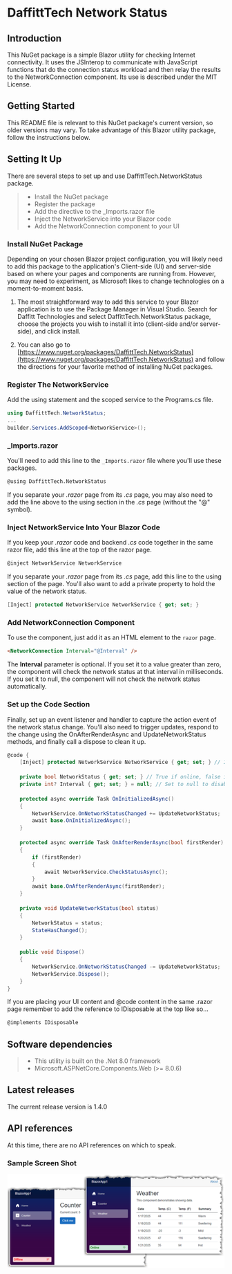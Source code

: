 # DaffittTech Network Status

## Introduction
This NuGet package is a simple Blazor utility for checking Internet connectivity. It uses the JSInterop to communicate with JavaScript functions that do the connection status workload and then relay the results to the NetworkConnection component. Its use is described under the MIT License.

## Getting Started
This README file is relevant to this NuGet package's current version, so older versions may vary. To take advantage of this Blazor utility package, follow the instructions below.

## Setting It Up
There are several steps to set up and use DaffittTech.NetworkStatus package.

>- Install the NuGet package
>- Register the package
>- Add the directive to the _Imports.razor file
>- Inject the NetworkService into your Blazor code
>- Add the NetworkConnection component  to your UI

### Install NuGet Package
Depending on your chosen Blazor project configuration, you will likely need to add this package to the application's Client-side (UI) and server-side based on where your pages and components are running from. However, you may need to experiment, as Microsoft likes to change technologies on a moment-to-moment basis.

1.	The most straightforward way to add this service to your Blazor application is to use the Package Manager in Visual Studio. Search for Daffitt Technologies and select DaffittTech.NetworkStatus package, choose the projects you wish to install it into (client-side and/or server-side), and click install.

2.	You can also go to [https://www.nuget.org/packages/DaffittTech.NetworkStatus](https://www.nuget.org/packages/DaffittTech.NetworkStatus) and follow the directions for your favorite method of installing NuGet packages.

### Register The NetworkService
Add the using statement and the scoped service to the Programs.cs file.
```csharp
using DaffittTech.NetworkStatus;
...
builder.Services.AddScoped<NetworkService>();
```
### _Imports.razor
You'll need to add this line to the ```_Imports.razor``` file where you'll use these packages.
```html
@using DaffittTech.NetworkStatus
```
If you separate your *.razor* page from its *.cs* page, you may also need to add the line above to the using section in the *.cs* page (without the "@" symbol).

### Inject NetworkService Into Your Blazor Code
If you keep your *.razor* code and backend *.cs* code together in the same razor file, add this line at the top of the razor page.
```html
@inject NetworkService NetworkService
```
If you separate your *.razor* page from its *.cs* page, add this line to the using section of the page. You'll also want to add a private property to hold the value of the network status.

```csharp
[Inject] protected NetworkService NetworkService { get; set; }
```

### Add NetworkConnection Component
To use the component, just add it as an HTML element to the ```razor``` page.
```html
<NetworkConnection Interval="@Interval" />
```
The **Interval** parameter is optional. If you set it to a value greater than zero, the component will check the network status at that interval in milliseconds. If you set it to null, the component will not check the network status automatically.

### Set up the Code Section
Finally, set up an event listener and handler to capture the action event of the network status change. You'll also need to trigger updates, respond to the change using the OnAfterRenderAsync and UpdateNetworkStatus methods, and finally call a dispose to clean it up.

```csharp
@code {
    [Inject] protected NetworkService NetworkService { get; set; } // Inject the NetworkService to check network status

    private bool NetworkStatus { get; set; } // True if online, false if offline
    private int? Interval { get; set; } = null; // Set to null to disable automatic checks

    protected async override Task OnInitializedAsync()
    {
        NetworkService.OnNetworkStatusChanged += UpdateNetworkStatus;
        await base.OnInitializedAsync();
    }

    protected async override Task OnAfterRenderAsync(bool firstRender)
    {
        if (firstRender)
        {
            await NetworkService.CheckStatusAsync();
        }
        await base.OnAfterRenderAsync(firstRender);
    }

    private void UpdateNetworkStatus(bool status)
    {
        NetworkStatus = status;
        StateHasChanged();
    }

    public void Dispose()
    {
        NetworkService.OnNetworkStatusChanged -= UpdateNetworkStatus;
        NetworkService.Dispose();
    }
}
```
If you are placing your UI content and @code content in the same .razor page remember to add the reference to IDisposable at the top like so...
```csharp
@implements IDisposable
```
## Software dependencies
>- This utility is built on the .Net 8.0 framework
>- Microsoft.ASPNetCore.Components.Web (>= 8.0.6)

## Latest releases
The current release version is 1.4.0

## API references
At this time, there are no API references on which to speak.

### Sample Screen Shot
![Sample Screen Shot](https://github.com/DaffittTech/DaffittTech.NetworkStatus/blob/main/DaffittTech.NetworkStatus/Sample.png?raw=true)

